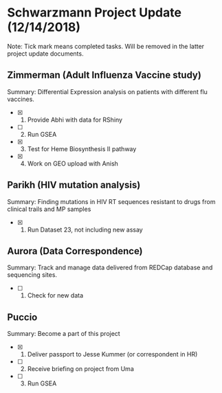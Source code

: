 # **Schwarzmann Project Update (12/14/2018)**
Note: Tick mark means completed tasks. Will be removed in the latter project update documents.

## Zimmerman (Adult Influenza Vaccine study)
Summary: Differential Expression analysis on patients with different flu vaccines.
- [x] 1. Provide Abhi with data for RShiny
- [ ] 2. Run GSEA
- [x] 3. Test for Heme Biosynthesis II pathway
- [x] 4. Work on GEO upload with Anish

## Parikh (HIV mutation analysis)
Summary: Finding mutations in  HIV RT sequences resistant to drugs from clinical trails and MP samples
- [x] 1. Run Dataset 23, not including new assay

## Aurora (Data Correspondence)
Summary: Track and manage data delivered from REDCap database and sequencing sites.
- [ ] 1. Check for new data

## Puccio
Summary: Become a part of this project
- [x] 1. Deliver passport to Jesse Kummer (or correspondent in HR)
- [ ] 2. Receive briefing on project from Uma
- [ ] 3. Run GSEA
